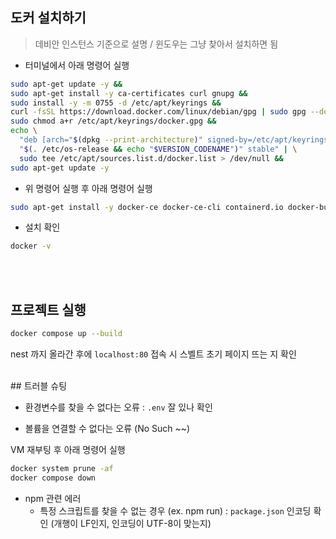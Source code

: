 ## 도커 설치하기

> 데비안 인스턴스 기준으로 설명 / 윈도우는 그냥 찾아서 설치하면 됨

-   터미널에서 아래 명령어 실행

```bash
sudo apt-get update -y &&
sudo apt-get install -y ca-certificates curl gnupg &&
sudo install -y -m 0755 -d /etc/apt/keyrings &&
curl -fsSL https://download.docker.com/linux/debian/gpg | sudo gpg --dearmor -o /etc/apt/keyrings/docker.gpg &&
sudo chmod a+r /etc/apt/keyrings/docker.gpg &&
echo \
  "deb [arch="$(dpkg --print-architecture)" signed-by=/etc/apt/keyrings/docker.gpg] https://download.docker.com/linux/debian \
  "$(. /etc/os-release && echo "$VERSION_CODENAME")" stable" | \
  sudo tee /etc/apt/sources.list.d/docker.list > /dev/null &&
sudo apt-get update -y
```

-   위 명령어 실행 후 아래 명령어 실행

```bash
sudo apt-get install -y docker-ce docker-ce-cli containerd.io docker-buildx-plugin docker-compose-plugin
```

-   설치 확인

```bash
docker -v
```

<br> <br>

## 프로젝트 실행

```bash
docker compose up --build
```
nest 까지 올라간 후에 `localhost:80` 접속 시 스벨트 초기 페이지 뜨는 지 확인

<br>
## 트러블 슈팅

-   환경변수를 찾을 수 없다는 오류 : `.env` 잘 있나 확인

-   볼륨을 연결할 수 없다는 오류 (No Such ~~)

VM 재부팅 후 아래 명령어 실행

```bash
docker system prune -af
docker compose down
```

-   npm 관련 에러
    -   특정 스크립트를 찾을 수 없는 경우 (ex. npm run) : `package.json` 인코딩 확인 (개행이 LF인지, 인코딩이 UTF-8이 맞는지)
